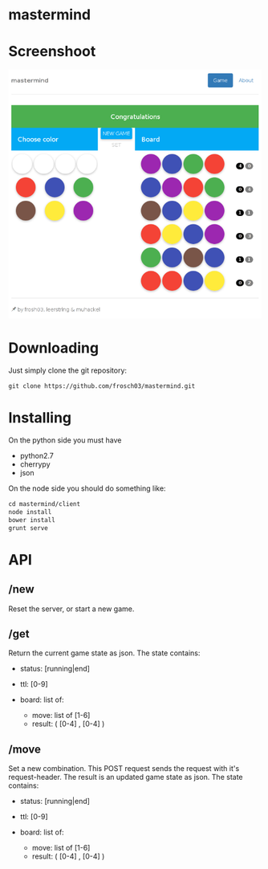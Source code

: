 mastermind
==========

# Screenshoot #

![mastermind](https://github.com/frosch03/mastermind/blob/master/mastermind.png)

# Downloading #

Just simply clone the git repository:

    git clone https://github.com/frosch03/mastermind.git


# Installing #

On the python side you must have

* python2.7
* cherrypy
* json

On the node side you should do something like:

    cd mastermind/client
    node install
    bower install
    grunt serve

# API #

## /new ##

Reset the server, or start a new game.


## /get ##

Return the current game state as json. The state contains:

* status: [running|end]
* ttl: [0-9]
* board: list of:

    * move: list of [1-6]
    * result: ( [0-4] , [0-4] )


## /move ##

Set a new combination. This POST request sends the request with it's
request-header. The result is an updated game state as json. The state
contains:

* status: [running|end]
* ttl: [0-9]
* board: list of:

    * move: list of [1-6]
    * result: ( [0-4] , [0-4] )
